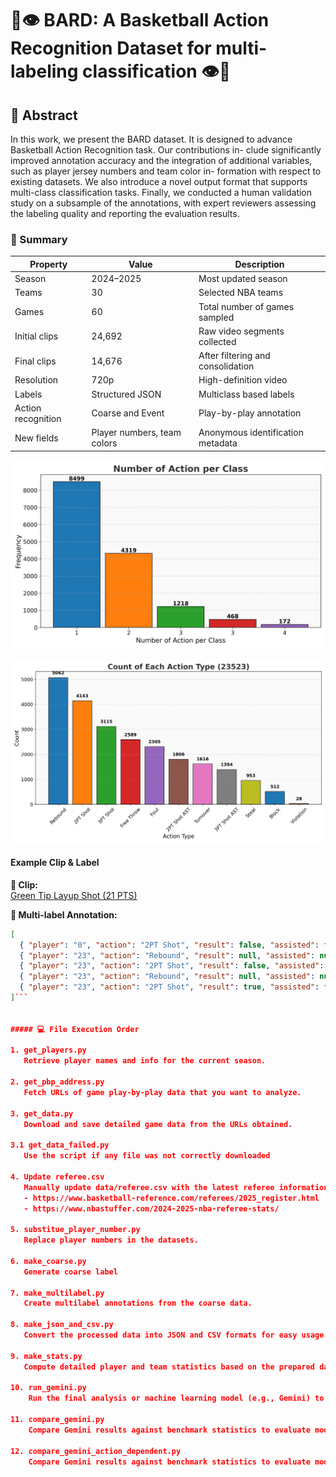 # 🏀👁️ BARD: A Basketball Action Recognition Dataset for multi-labeling classification 👁️🏀

## 📄 Abstract

In this work, we present the BARD dataset. It is designed
to advance Basketball Action Recognition task. Our contributions in-
clude significantly improved annotation accuracy and the integration of
additional variables, such as player jersey numbers and team color in-
formation with respect to existing datasets. We also introduce a novel
output format that supports multi-class classification tasks. Finally, we
conducted a human validation study on a subsample of the annotations,
with expert reviewers assessing the labeling quality and reporting the
evaluation results.

### 📘 Summary

| Property           | Value                     | Description                                 |
|--------------------|---------------------------|---------------------------------------------|
| Season             | 2024–2025                 | Most updated season                         |
| Teams              | 30                        | Selected NBA teams                          |
| Games              | 60                        | Total number of games sampled               |
| Initial clips      | 24,692                    | Raw video segments collected                |
| Final clips        | 14,676                    | After filtering and consolidation           |
| Resolution         | 720p                      | High-definition video                       |
| Labels             | Structured JSON           | Multiclass based labels                     |
| Action recognition | Coarse and Event          | Play-by-play annotation                     |
| New fields         | Player numbers, team colors | Anonymous identification metadata         |


![Screenshot 1](figures/histogram.png)

![Screenshot 2](figures/action_bar_chart_unique_colors.png)

#### Example Clip & Label

**🎥 Clip:**  
[Green Tip Layup Shot (21 PTS)](https://www.nba.com/stats/events/?CFID=&CFPARAMS=&GameEventID=632&GameID=0022401228&Season=2024-25&flag=1&title=Green%20Tip%20Layup%20Shot%20(21%20PTS))

**📝 Multi-label Annotation:**

```json
[
  { "player": "0", "action": "2PT Shot", "result": false, "assisted": false, "other_player": null, "color": "blue" },
  { "player": "23", "action": "Rebound", "result": null, "assisted": null, "other_player": null, "color": "blue" },
  { "player": "23", "action": "2PT Shot", "result": false, "assisted": false, "other_player": null, "color": "blue" },
  { "player": "23", "action": "Rebound", "result": null, "assisted": null, "other_player": null, "color": "blue" },
  { "player": "23", "action": "2PT Shot", "result": true, "assisted": false, "other_player": null, "color": "blue" }
]``` 


##### 💻 File Execution Order

1. get_players.py
   Retrieve player names and info for the current season.

2. get_pbp_address.py
   Fetch URLs of game play-by-play data that you want to analyze.

3. get_data.py
   Download and save detailed game data from the URLs obtained.

3.1 get_data_failed.py
   Use the script if any file was not correctly downloaded

4. Update referee.csv
   Manually update data/referee.csv with the latest referee information from one of these sources:
   - https://www.basketball-reference.com/referees/2025_register.html
   - https://www.nbastuffer.com/2024-2025-nba-referee-stats/

5. substitue_player_number.py
   Replace player numbers in the datasets.

6. make_coarse.py
   Generate coarse label

7. make_multilabel.py
   Create multilabel annotations from the coarse data.

8. make_json_and_csv.py
   Convert the processed data into JSON and CSV formats for easy usage.

9. make_stats.py
   Compute detailed player and team statistics based on the prepared datasets.

10. run_gemini.py
    Run the final analysis or machine learning model (e.g., Gemini) to interpret or predict basketball stats.

11. compare_gemini.py  
    Compare Gemini results against benchmark statistics to evaluate model accuracy.

12. compare_gemini_action_dependent.py  
    Compare Gemini results against benchmark statistics to evaluate model accuracy starting from action identification